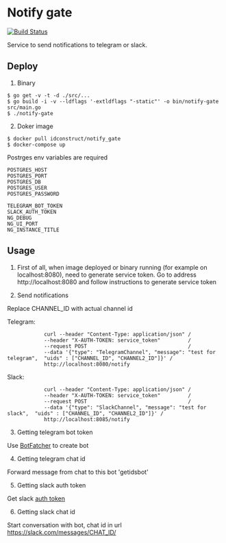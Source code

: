# Notify gate
[![Build Status](https://travis-ci.org/inhuman/notify_gate.svg?branch=master)](https://travis-ci.org/inhuman/notify_gate)

Service to send notifications to telegram or slack.

## Deploy

1. Binary
```
$ go get -v -t -d ./src/...
$ go build -i -v --ldflags '-extldflags "-static"' -o bin/notify-gate src/main.go
$ ./notify-gate
```

2. Doker image
```
$ docker pull idconstruct/notify_gate
$ docker-compose up
```

Postrges env variables are required
```
POSTGRES_HOST
POSTGRES_PORT 
POSTGRES_DB 
POSTGRES_USER
POSTGRES_PASSWORD

TELEGRAM_BOT_TOKEN 
SLACK_AUTH_TOKEN
NG_DEBUG
NG_UI_PORT
NG_INSTANCE_TITLE

```

## Usage

1. First of all, when image deployed or binary running (for example on localhost:8080), need to generate service token. Go to address http://localhost:8080 and follow instructions to generate service token

2. Send notifications

Replace CHANNEL_ID with actual channel id

Telegram:
```
            curl --header "Content-Type: application/json" /
            --header "X-AUTH-TOKEN: service_token"         /
            --request POST                                 /  
            --data '{"type": "TelegramChannel", "message": "test for telegram",  "uids" : ["CHANNEL_ID", "CHANNEL2_ID"]}' /
            http://localhost:8080/notify 
```
Slack:
```
            curl --header "Content-Type: application/json" /
            --header "X-AUTH-TOKEN: service_token"         /
            --request POST                                 /
            --data '{"type": "SlackChannel", "message": "test for slack",  "uids" : ["CHANNEL_ID", "CHANNEL2_ID"]}' /
            http://localhost:8085/notify
```
3. Getting telegram bot token

Use [BotFatcher](https://www.siteguarding.com/en/how-to-get-telegram-bot-api-token) to create bot 

4. Getting telegram chat id

Forward message from chat to this bot 'getidsbot'

5. Getting slack auth token

Get slack [auth token](https://get.slack.help/hc/en-us/articles/215770388-Create-and-regenerate-API-tokens)

6. Getting slack chat id

Start conversation with bot, chat id in url https://slack.com/messages/CHAT_ID/


